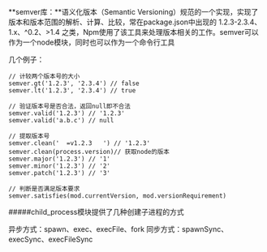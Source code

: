 
**semver库：**语义化版本（Semantic Versioning）规范的一个实现，实现了版本和版本范围的解析、计算、比较，常在package.json中出现的 1.2.3-2.3.4、1.x、^0.2、>1.4 之类，Npm使用了该工具来处理版本相关的工作。semver可以作为一个node模块，同时也可以作为一个命令行工具

几个例子：
```
// 计较两个版本号的大小
semver.gt('1.2.3', '2.3.4') // false
semver.lt('1.2.3', '2.3.4') // true

// 验证版本号是否合法，返回null即不合法
semver.valid('1.2.3') // '1.2.3'
semver.valid('a.b.c') // null

// 提取版本号
semver.clean('  =v1.2.3   ') // '1.2.3'
semver.clean(process.version)// 获取node的版本
semver.major('1.2.3') // '1'
semver.minor('1.2.3') // '2'
semver.patch('1.2.3') // '3'

// 判断是否满足版本要求
semver.satisfies(mod.currentVersion, mod.versionRequirement)
```


#####child_process模块提供了几种创建子进程的方式

异步方式：spawn、exec、execFile、fork
同步方式：spawnSync、execSync、execFileSync